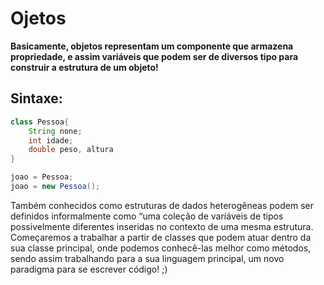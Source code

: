 #  Ojetos

**Basicamente, objetos representam um componente que armazena propriedade, e assim variáveis que podem ser de diversos tipo para construir a estrutura de um objeto!**

## Sintaxe:
```java
class Pessoa{
    String none;
    int idade;
    double peso, altura
}

joao = Pessoa;
joao = new Pessoa();
```

Também conhecidos como estruturas de dados heterogêneas podem ser 
definidos informalmente como “uma coleção de variáveis de tipos 
possivelmente diferentes inseridas no contexto de uma mesma estrutura. Começaremos a trabalhar a partir de classes que podem atuar dentro da sua classe principal, onde podemos conhecê-las melhor como métodos, sendo assim trabalhando para a sua linguagem principal, um novo paradigma para se escrever código! ;)
